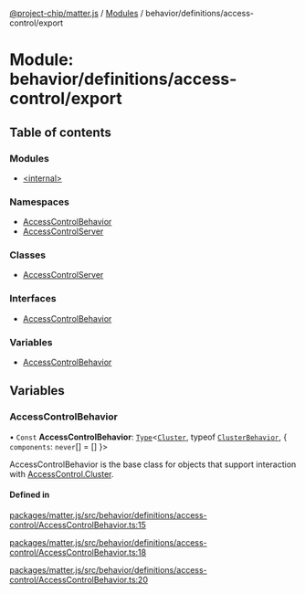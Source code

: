 [@project-chip/matter.js](../README.md) / [Modules](../modules.md) / behavior/definitions/access-control/export

# Module: behavior/definitions/access-control/export

## Table of contents

### Modules

- [\<internal\>](behavior_definitions_access_control_export._internal_.md)

### Namespaces

- [AccessControlBehavior](behavior_definitions_access_control_export.AccessControlBehavior.md)
- [AccessControlServer](behavior_definitions_access_control_export.AccessControlServer.md)

### Classes

- [AccessControlServer](../classes/behavior_definitions_access_control_export.AccessControlServer-1.md)

### Interfaces

- [AccessControlBehavior](../interfaces/behavior_definitions_access_control_export.AccessControlBehavior-1.md)

### Variables

- [AccessControlBehavior](behavior_definitions_access_control_export.md#accesscontrolbehavior)

## Variables

### AccessControlBehavior

• `Const` **AccessControlBehavior**: [`Type`](../interfaces/behavior_cluster_export.ClusterBehavior.Type.md)\<[`Cluster`](../interfaces/cluster_export.AccessControl.Cluster.md), typeof [`ClusterBehavior`](behavior_cluster_export.ClusterBehavior.md), \{ `components`: `never`[] = [] }\>

AccessControlBehavior is the base class for objects that support interaction with [AccessControl.Cluster](cluster_export.AccessControl.md#cluster).

#### Defined in

[packages/matter.js/src/behavior/definitions/access-control/AccessControlBehavior.ts:15](https://github.com/project-chip/matter.js/blob/558e12c94a201592c28c7bc0743705360b3e5ca6/packages/matter.js/src/behavior/definitions/access-control/AccessControlBehavior.ts#L15)

[packages/matter.js/src/behavior/definitions/access-control/AccessControlBehavior.ts:18](https://github.com/project-chip/matter.js/blob/558e12c94a201592c28c7bc0743705360b3e5ca6/packages/matter.js/src/behavior/definitions/access-control/AccessControlBehavior.ts#L18)

[packages/matter.js/src/behavior/definitions/access-control/AccessControlBehavior.ts:20](https://github.com/project-chip/matter.js/blob/558e12c94a201592c28c7bc0743705360b3e5ca6/packages/matter.js/src/behavior/definitions/access-control/AccessControlBehavior.ts#L20)
